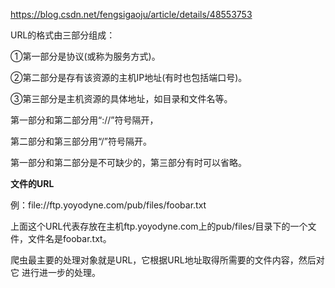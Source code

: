 https://blog.csdn.net/fengsigaoju/article/details/48553753

URL的格式由三部分组成： 

①第一部分是协议(或称为服务方式)。

②第二部分是存有该资源的主机IP地址(有时也包括端口号)。

③第三部分是主机资源的具体地址，如目录和文件名等。

第一部分和第二部分用“://”符号隔开，

第二部分和第三部分用“/”符号隔开。

第一部分和第二部分是不可缺少的，第三部分有时可以省略。 

**文件的URL**

例：file://ftp.yoyodyne.com/pub/files/foobar.txt 

上面这个URL代表存放在主机ftp.yoyodyne.com上的pub/files/目录下的一个文件，文件名是foobar.txt。



爬虫最主要的处理对象就是URL，它根据URL地址取得所需要的文件内容，然后对它 进行进一步的处理。